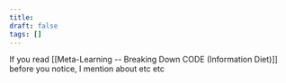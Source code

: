 ```yaml
---
title: 
draft: false
tags: []
---
```

 
If you read [[Meta-Learning -- Breaking Down CODE (Information Diet)]] before you notice, I mention about etc etc